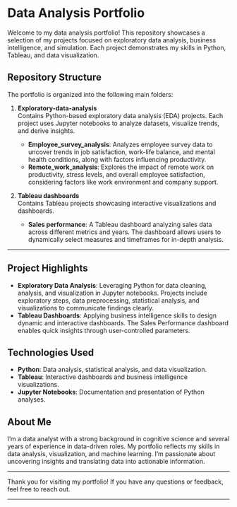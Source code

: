 # Data Analysis Portfolio

Welcome to my data analysis portfolio! This repository showcases a selection of my projects focused on exploratory data analysis, business intelligence, and simulation. Each project demonstrates my skills in Python, Tableau, and data visualization.

## Repository Structure

The portfolio is organized into the following main folders:

1. **Exploratory-data-analysis**  
   Contains Python-based exploratory data analysis (EDA) projects. Each project uses Jupyter notebooks to analyze datasets, visualize trends, and derive insights.

   - **Employee_survey_analysis**: Analyzes employee survey data to uncover trends in job satisfaction, work-life balance, and mental health conditions, along with factors influencing productivity.
   - **Remote_work_analysis**: Explores the impact of remote work on productivity, stress levels, and overall employee satisfaction, considering factors like work environment and company support.

2. **Tableau dashboards**  
   Contains Tableau projects showcasing interactive visualizations and dashboards.

   - **Sales performance**: A Tableau dashboard analyzing sales data across different metrics and years. The dashboard allows users to dynamically select measures and timeframes for in-depth analysis.

---

## Project Highlights

- **Exploratory Data Analysis**: Leveraging Python for data cleaning, analysis, and visualization in Jupyter notebooks. Projects include exploratory steps, data preprocessing, statistical analysis, and visualizations to communicate findings clearly.
- **Tableau Dashboards**: Applying business intelligence skills to design dynamic and interactive dashboards. The Sales Performance dashboard enables quick insights through user-controlled parameters.

## Technologies Used

- **Python**: Data analysis, statistical analysis, and data visualization.
- **Tableau**: Interactive dashboards and business intelligence visualizations.
- **Jupyter Notebooks**: Documentation and presentation of Python analyses.

## About Me

I’m a data analyst with a strong background in cognitive science and several years of experience in data-driven roles. My portfolio reflects my skills in data analysis, visualization, and machine learning. I’m passionate about uncovering insights and translating data into actionable information.

---

Thank you for visiting my portfolio! If you have any questions or feedback, feel free to reach out.

---
